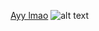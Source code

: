 [Ayy lmao](https://i.redd.it/g3tt68np6ybz.jpg)
![alt text](https://i.redd.it/g3tt68np6ybz.jpg "Logo Title Text 1")
